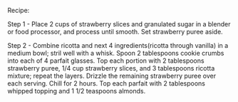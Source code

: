 Recipe:

Step 1 - Place 2 cups of strawberry slices and granulated sugar in a blender or food processor, and process until smooth. Set strawberry puree aside.

Step 2 - Combine ricotta and next 4 ingredients(ricotta through vanilla) in a medium bowl; stril well with a whisk. Spoon 2 tablespoons cookie crumbs into each of 4 parfait glasses. Top each portion with 2 tablespoons strawberry puree, 1/4 cup strawberry slices, and 3 tablespoons ricotta mixture; repeat the layers. Drizzle the remaining strawberry puree over each serving. Chill for 2 hours. Top each parfait with 2 tablespoons whipped topping and 1 1/2  teaspoons almonds.